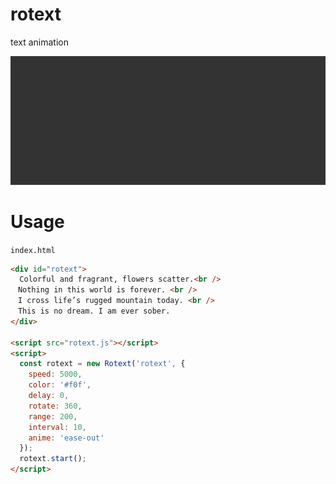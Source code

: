 # rotext
text animation

![example](https://raw.githubusercontent.com/mukkun/rotext.js/master/image.gif)

# Usage
`index.html`
```html
<div id="rotext">
  Colorful and fragrant, flowers scatter.<br />
　Nothing in this world is forever. <br />
　I cross life’s rugged mountain today. <br />
　This is no dream. I am ever sober.
</div>

<script src="rotext.js"></script>
<script>
  const rotext = new Rotext('rotext', {
    speed: 5000,
    color: '#f0f',
    delay: 0,
    rotate: 360,
    range: 200,
    interval: 10,
    anime: 'ease-out'
  });
  rotext.start();
</script>
```

